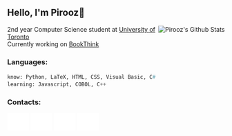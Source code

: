 ## Hello, I'm Pirooz💊

<img align='right' src="https://github-readme-stats.vercel.app/api?username=piroozb&theme=react&show_icons=true" alt="Pirooz's Github Stats"></img>
2nd year Computer Science student at [University of Toronto](https://www.utoronto.ca/)  
Currently working on [BookThink](https://github.com/piroozb/book-thing)
### Languages:
```py
know: Python, LaTeX, HTML, CSS, Visual Basic, C#
learning: Javascript, COBOL, C++
```
<h3>Contacts:</h3>
<p>
<a href="piroozbarkoosaraei@gmail.com" target="blank"><img src="logos/envelope.svg" height="40" width="50"/></a>
<a href="https://www.linkedin.com/in/pirooz-barkoosaraei/" target="blank"><img src="logos/linkedin.svg" height="40" width="50"/></a>
<a href="https://www.instagram.com/pillscapsules/" target="blank"><img src="logos/instagram.svg" height="40" width="50"/></a>
<a href="https://discord.com/users/242061580970229761" target="blank"><img src="logos/discord.svg" height="40" width="50"/></a>
</p>
